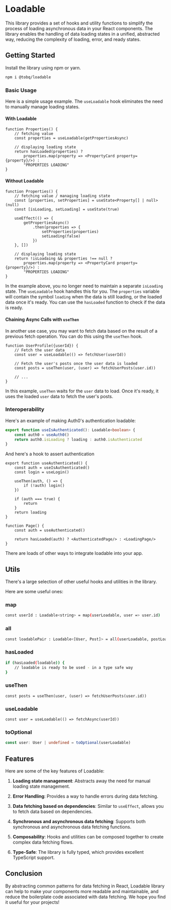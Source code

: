 # Loadable

This library provides a set of hooks and utility functions to simplify the process of loading asynchronous data in your
React components. The library enables the handling of data loading states in a unified, abstracted way, reducing the
complexity of loading, error, and ready states.

## Getting Started

Install the library using npm or yarn.

```sh
npm i @tobq/loadable
```

### Basic Usage

Here is a simple usage example. The `useLoadable` hook eliminates the need to manually manage loading states.


#### With Loadable

```tsx
function Properties() {
    // fetching value
    const properties = useLoadable(getPropertiesAsync)

    // displaying loading state
    return hasLoaded(properties) ?
        properties.map(property => <PropertyCard property={property}/>) :
        "PROPERTIES LOADING"
}
```

#### Without Loadable

```tsx
function Properties() {
    // fetching value / managing loading state
    const [properties, setProperties] = useState<Property[] | null>(null)
    const [isLoading, setLoading] = useState(true)

    useEffect(() => {
        getPropertiesAsync()
            .then(properties => {
                setProperties(properties)
                setLoading(false)
            })
    }, [])

    // displaying loading state
    return !isLoadaing && properties !== null ?
        properties.map(property => <PropertyCard property={property}/>) :
        "PROPERTIES LOADING"
}
```

In the example above, you no longer need to maintain a separate `isLoading` state. The `useLoadable` hook handles this
for you. The `properties` variable will contain the symbol `loading` when the data is still loading, or the loaded data
once it's ready. You can use the `hasLoaded` function to check if the data is ready.

#### Chaining Async Calls with `useThen`

In another use case, you may want to fetch data based on the result of a previous fetch operation. You can do this using
the `useThen` hook.

```tsx
function UserProfile({userId}) {
    // Fetch the user data
    const user = useLoadable(() => fetchUser(userId))

    // Fetch the user's posts once the user data is loaded
    const posts = useThen(user, (user) => fetchUserPosts(user.id))

    // ...
}
```

In this example, `useThen` waits for the `user` data to load. Once it's ready, it uses the loaded `user` data to fetch
the user's posts.

### Interoperability

Here's an example of making Auth0's authentication loadable:

```ts
export function useIsAuthenticated(): Loadable<boolean> {
    const auth0 = useAuth0()
    return auth0.isLoading ? loading : auth0.isAuthenticated
}
```

And here's a hook to assert authentication

```tsx
export function useAuthenticated() {
    const auth = useIsAuthenticated()
    const login = useLogin()

    useThen(auth, () => {
        if (!auth) login()
    })

    if (auth === true) {
        return
    }
    return loading
}

function Page() {
    const auth = useAuthenticated()

    return hasLoaded(auth) ? <AuthenticatedPage/> : <LoadingPage/>
}
```

There are loads of other ways to integrate loadable into your app.

## Utils

There's a large selection of other useful hooks and utilities in the library.

Here are some useful ones:

### map

```sh
const userId : Loadable<string> = map(userLoadable, user => user.id) 
```

### all

```sh
const loadablePair : Loadable<[User, Post]> = all(userLoadable, postLoadable) 
```

### hasLoaded

```sh
if (hasLoaded(loadable)) {
	// loadable is ready to be used - in a type safe way
}
```

### useThen

```tsx
const posts = useThen(user, (user) => fetchUserPosts(user.id))
```

### useLoadable

```tsx
const user = useLoadable(() => fetchAsync(userId))
```

### toOptional

```ts
const user: User | undefined = toOptional(userLoadable)
```





## Features

Here are some of the key features of Loadable:

1. __Loading state management__: Abstracts away the need for manual loading state management.

2. __Error Handling__: Provides a way to handle errors during data fetching.

3. __Data fetching based on dependencies__: Similar to `useEffect`, allows you to fetch data based on dependencies.

4. __Synchronous and asynchronous data fetching__: Supports both synchronous and asynchronous data fetching functions.

5. __Composability__: Hooks and utilities can be composed together to create complex data fetching flows.

6. __Type-Safe__: The library is fully typed, which provides excellent TypeScript support.

## Conclusion

By abstracting common patterns for data fetching in React, Loadable library can help to make your components
more readable and maintainable, and reduce the boilerplate code associated with data fetching. We hope you find it
useful for your projects!
